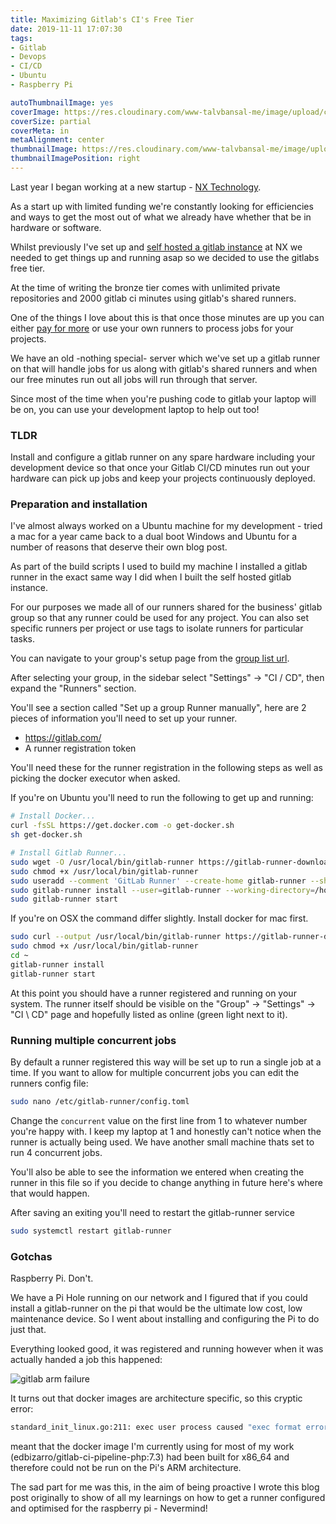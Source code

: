```yaml
---
title: Maximizing Gitlab's CI's Free Tier 
date: 2019-11-11 17:07:30
tags:
- Gitlab
- Devops
- CI/CD
- Ubuntu
- Raspberry Pi

autoThumbnailImage: yes
coverImage: https://res.cloudinary.com/www-talvbansal-me/image/upload/c_scale,w_1600/v1573492411/posts/welvegonden-lion.jpg
coverSize: partial
coverMeta: in
metaAlignment: center
thumbnailImage: https://res.cloudinary.com/www-talvbansal-me/image/upload/c_scale,w_280/v1573492411/posts/welvegonden-lion.jpg
thumbnailImagePosition: right
---
```


Last year I began working at a new startup - [NX Technology](https://nx-technology.com). 

As a start up with limited funding we're constantly looking for efficiencies and ways to get the most out of what we already have whether that be in hardware or software. 

Whilst previously I've set up and [self hosted a gitlab instance](/blog/setting-up-a-private-gitlab-server-on-ubuntu-1604/) at NX we needed to get things up and running asap so we decided to use the gitlabs free tier.

At the time of writing the bronze tier comes with unlimited private repositories and 2000 gitlab ci minutes using gitlab's shared runners.

One of the things I love about this is that once those minutes are up you can either [pay for more](https://customers.gitlab.com/plans) or use your own runners to process jobs for your projects.

We have an old -nothing special- server which we've set up a gitlab runner on that will handle jobs for us along with gitlab's shared runners and when our free minutes run out all jobs will run through that server.

Since most of the time when you're pushing code to gitlab your laptop will be on, you can use your development laptop to help out too!

<!-- more -->
### TLDR

Install and configure a gitlab runner on any spare hardware including your development device so that once your Gitlab CI/CD minutes run out your hardware can pick up jobs and keep your projects continuously deployed.

### Preparation and installation

I've almost always worked on a Ubuntu machine for my development - tried a mac for a year came back to a dual boot Windows and Ubuntu for a number of reasons that deserve their own blog post. 

As part of the build scripts I used to build my machine I installed a gitlab runner in the exact same way I did when I built the self hosted gitlab instance.

For our purposes we made all of our runners shared for the business' gitlab group so that any runner could be used for any project. You can also set specific runners per project or use tags to isolate runners for particular tasks.  

You can navigate to your group's setup page from the [group list url](https://gitlab.com/dashboard/groups).

After selecting your group, in the sidebar select "Settings" -> "CI / CD", then expand the "Runners" section. 

You'll see a section called "Set up a group Runner manually", here are 2 pieces of information you'll need to set up your runner.
- https://gitlab.com/
- A runner registration token

You'll need these for the runner registration in the following steps as well as picking the docker executor when asked.

If you're on Ubuntu you'll need to run the following to get up and running:

```bash
# Install Docker...
curl -fsSL https://get.docker.com -o get-docker.sh
sh get-docker.sh

# Install Gitlab Runner...
sudo wget -O /usr/local/bin/gitlab-runner https://gitlab-runner-downloads.s3.amazonaws.com/latest/binaries/gitlab-runner-linux-amd64
sudo chmod +x /usr/local/bin/gitlab-runner
sudo useradd --comment 'GitLab Runner' --create-home gitlab-runner --shell /bin/bash
sudo gitlab-runner install --user=gitlab-runner --working-directory=/home/gitlab-runner
sudo gitlab-runner start
```

If you're on OSX the command differ slightly. Install docker for mac first.
```bash
sudo curl --output /usr/local/bin/gitlab-runner https://gitlab-runner-downloads.s3.amazonaws.com/latest/binaries/gitlab-runner-darwin-amd64
sudo chmod +x /usr/local/bin/gitlab-runner
cd ~
gitlab-runner install
gitlab-runner start
```

At this point you should have a runner registered and running on your system.
The runner itself should be visible on the "Group" -> "Settings" -> "CI \ CD"  page and hopefully listed as online (green light next to it).

### Running multiple concurrent jobs

By default a runner registered this way will be set up to run a single job at a time. If you want to allow for multiple concurrent jobs you can edit the runners config file:

```bash
sudo nano /etc/gitlab-runner/config.toml
```
Change the `concurrent` value on the first line from 1 to whatever number you're happy with. 
I keep my laptop at 1 and honestly can't notice when the runner is actually being used. We have another small machine thats set to run 4 concurrent jobs.

You'll also be able to see the information we entered when creating the runner in this file so if you decide to change anything in future here's where that would happen.

After saving an exiting you'll need to restart the gitlab-runner service

```bash
sudo systemctl restart gitlab-runner
```


### Gotchas

Raspberry Pi. Don't.

We have a Pi Hole running on our network and I figured that if you could install a gitlab-runner on the pi that would be the ultimate low cost, low maintenance device.
So I went about installing and configuring the Pi to do just that. 

Everything looked good, it was registered and running however when it was actually handed a job this happened:

![gitlab arm failure](https://res.cloudinary.com/www-talvbansal-me/image/upload/v1573510511/posts/failed-arm-job.png)

It turns out that docker images are architecture specific, so this cryptic error:

```bash
standard_init_linux.go:211: exec user process caused "exec format error"
```

meant that the docker image I'm currently using for most of my work (edbizarro/gitlab-ci-pipeline-php:7.3) had been built for x86_64 and therefore could not be run on the Pi's ARM architecture. 

The sad part for me was this, in the aim of being proactive I wrote this blog post originally to show of all my learnings on how to get a runner configured and optimised for the raspberry pi - Nevermind!